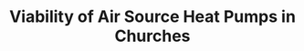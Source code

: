 ---
layout: link
link_url: https://youtu.be/lCJtYRGYfZA
title: Viability of Air Source Heat Pumps in Churches
source: Andrew McQuatt, Max Fordham
card: Replace your boiler with a heat pump
petal: Clean Energy
task: Decarbonise your heating
---
